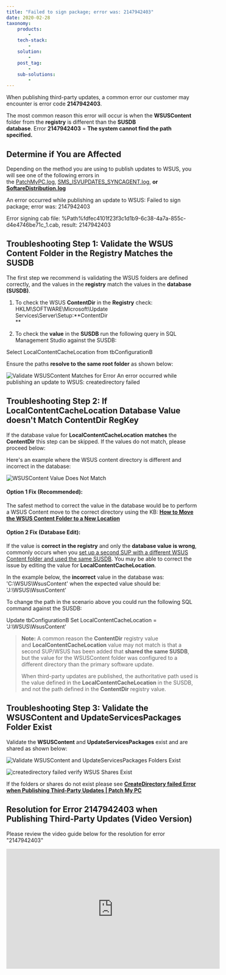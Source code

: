 ```yaml
---
title: "Failed to sign package; error was: 2147942403"
date: 2020-02-28
taxonomy:
    products:
        - 
    tech-stack:
        - 
    solution:
        - 
    post_tag:
        - 
    sub-solutions:
        - 
---
```


When publishing third-party updates, a common error our customer may encounter is error code **2147942403**.

The most common reason this error will occur is when the **WSUSContent** folder from the **registry** is different than the **SUSDB database**. Error **2147942403** = **The system cannot find the path specified.**

## Determine if You are Affected

Depending on the method you are using to publish updates to WSUS, you will see one of the following errors in the [PatchMyPC.log](/collecting-log-files-for-patch-my-pc-support#publishing-service-logs), [SMS\_ISVUPDATES\_SYNCAGENT.log](/collecting-log-files-for-patch-my-pc-support#publishing-in-console-logs), **or [SoftareDistribution.log](/collecting-log-files-for-patch-my-pc-support#publishing-service-logs)**

An error occurred while publishing an update to WSUS: Failed to sign package; error was: 2147942403

Error signing cab file: %Path%fdfec4101f23f3c1d1b9-6c38-4a7a-855c-d4e4746be71c\_1.cab, result: 2147942403

## Troubleshooting Step 1: Validate the WSUS Content Folder in the Registry Matches the SUSDB

The first step we recommend is validating the WSUS folders are defined correctly, and the values in the **registry** match the values in the **database (SUSDB)**.

1. To check the WSUS **ContentDir** in the **Registry** check: HKLM\\SOFTWARE\\Microsoft\\Update Services\\Server\\Setup:**ContentDir  
    **

3. To check the **value** in the **SUSDB** run the following query in SQL Management Studio against the SUSDB:

Select LocalContentCacheLocation from tbConfigurationB

Ensure the paths **resolve to the same root folder** as shown below:

![Validate WSUSContent Matches for Error An error occurred while publishing an update to WSUS: createdirectory failed](images/validate-path-matches-susdb-and-registry.png)

## Troubleshooting Step 2: If LocalContentCacheLocation Database Value doesn't Match ContentDir RegKey

If the database value for **LocalContentCacheLocation** **matches** the **ContentDir** this step can be skipped. If the values do not match, please proceed below:

Here's an example where the WSUS content directory is different and incorrect in the database:

![WSUSContent Value Does Not Match](images/Value-Does-Not-Match-WSUSContent.png)

#### **Option 1 Fix (Recommended):**

The safest method to correct the value in the database would be to perform a WSUS Content move to the correct directory using the KB: **[How to Move the WSUS Content Folder to a New Location](https://patchmypc.com/how-to-move-the-wsus-content-folder-to-a-new-location)**

#### **Option 2 Fix (Database Edit):**

If the value is **correct in the registry** and only the **database value is wrong**, commonly occurs when you [set up a second SUP with a different WSUS Content folder and used the same SUSDB](#note). You may be able to correct the issue by editing the value for **LocalContentCacheLocation**.

In the example below, the **incorrect** value in the database was: 'C:\\WSUS\\WsusContent' when the expected value should be: 'J:\\WSUS\\WsusContent'

To change the path in the scenario above you could run the following SQL command against the SUSDB:

Update tbConfigurationB Set LocalContentCacheLocation = 'J:\\WSUS\\WsusContent'

> **Note:** A common reason the **ContentDir** registry value and **LocalContentCacheLocation** value may not match is that a second SUP/WSUS has been added that **shared the same SUSDB**, but the value for the WSUSContent folder was configured to a different directory than the primary software update.
> 
> When third-party updates are published, the authoritative path used is the value defined in the **LocalContentCacheLocation** in the SUSDB, and not the path defined in the **ContentDir** registry value.

## Troubleshooting Step 3: Validate the WSUSContent and UpdateServicesPackages Folder Exist

Validate the **WSUSContent** and **UpdateServicesPackages** exist and are shared as shown below:

![Validate WSUSContent and UpdateServicesPackages Folders Exist](images/Validate-WSUSContent-and-UpdateServicesPackages-Folders-Exist.png)

![createdirectory failed verify WSUS Shares Exist](images/Validate-WSUS-Content-Folders-Exist.png)

If the folders or shares do not exist please see **[CreateDirectory failed Error when Publishing Third-Party Updates | Patch My PC](https://patchmypc.com/an-error-occurred-while-publishing-an-update-to-wsus-createdirectory-failed#topic3)**

## Resolution for Error 2147942403 when Publishing Third-Party Updates (Video Version)

Please review the video guide below for the resolution for error "2147942403"

<iframe src="https://www.youtube.com/embed/wuYYmB7OD9k" width="560" height="315" frameborder="0" allowfullscreen="allowfullscreen" data-cookieconsent="ignore"></iframe>
